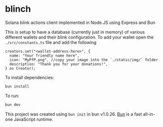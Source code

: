 # blinch
Solana blink actions client implemented in Node.JS using Express and Bun

This is setup to have a database (currently just in memory) of various different wallets and their blink configuration. To add your wallet open the `./src/constants.ts` file and add the following

```
creators.set("<wallet-address-here>", {
  name: "Your friendly name here",
  icon: "MyPfP.png", //copy your image into the `./static/img/` folder
  description: "Thank you for your donations!",
} as Creator);
```

To install dependencies:

```bash
bun install
```

To run:

```bash
bun dev
```

This project was created using `bun init` in bun v1.0.26. [Bun](https://bun.sh) is a fast all-in-one JavaScript runtime.
